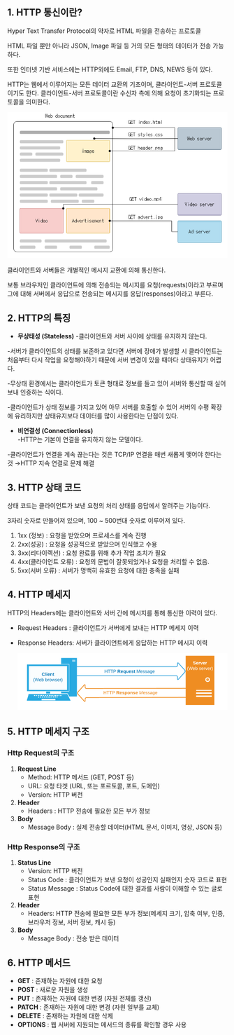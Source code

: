 ## **1. HTTP 통신이란?**

Hyper Text Transfer Protocol의 약자로 HTML 파일을 전송하는 프로토콜

HTML 파일 뿐만 아니라 JSON, Image 파일 등 거의 모든 형태의 데이터가 전송 가능하다.

또한 인터넷 기반 서비스에는 HTTP외에도 Email, FTP, DNS, NEWS 등이 있다.

HTTP는 웹에서 이루어지는 모든 데이터 교환의 기초이며, 클라이언트-서버 프로토콜이기도  한다. 클라이언트-서버 프로토콜이란 수신자 측에 의해 요청이 초기화되는 프로토콜을 의미한다.

![image.png](./image.png)

클라이언트와 서버들은 개별적인 메시지 교환에 의해 통신한다. 

보통 브라우저인 클라이언트에 의해 전송되는 메시지를 요청(requests)이라고 부르며 그에 대해 서버에서 응답으로 전송되는 메시지를 응답(responses)이라고 부른다.

## 2. HTTP의 특징

- **무상태성 (Stateless)**
-클라이언트와 서버 사이에 상태를 유지하지 않는다.

-서버가 클라이언트의 상태를 보존하고 있다면 서버에 장애가 발생할 시 클라이언트는 처음부터 다시 작업을 요청해야하기 때문에 서버 변경이 있을 때마다 상태유지가 어렵다.

-무상태 환경에서는 클라이언트가 토큰 형태로 정보를 들고 있어 서버와 통신할 때 실어 보내 인증하는 식이다.

-클라이언트가 상태 정보를 가지고 있어 아무 서버를 호출할 수 있어 서버의 수평 확장에 유리하지만 상태유지보다 데이터를 많이 사용한다는 단점이 있다.
- **비연결성 (Connectionless)**  
-HTTP는 기본이 연결을 유지하지 않는 모델이다.

-클라이언트가 연결을 계속 끊는다는 것은 TCP/IP 연결을 매번 새롭게 맺어야 한다는 것
  →HTTP 지속 연결로 문제 해결

## 3. HTTP 상태 코드

상태 코드는 클라이언트가 보낸 요청의 처리 상태를 응답에서 알려주는 기능이다.

3자리 숫자로 만들어져 있으며, 100 ~ 500번대 숫자로 이루어져 있다.

1. 1xx (정보) : 요청을 받았으며 프로세스를 계속 진행
2. 2xx(성공) : 요청을 성공적으로 받았으며 인식했고 수용
3. 3xx(리다이렉션) : 요청 완료를 위해 추가 작업 조치가 필요
4. 4xx(클라이언트 오류) : 요청의 문법이 잘못되었거나 요청을 처리할 수 없음.
5. 5xx(서버 오류) : 서버가 명백히 유효한 요청에 대한 충족을 실패

## 4. HTTP 메세지

HTTP의 Headers에는 클라이언트와 서버 간에 메시지를 통해 통신한 이력이 있다.

- Request Headers : 클라이언트가 서버에게 보내는 HTTP 메세지 이력
- Response Headers: 서버가 클라이언트에게 응답하는 HTTP 메시지 이력
    
    ![image.png](./img1.daumcdn.png)
    

## 5. HTTP 메세지 구조

### **Http Request의 구조**

1. **Request Line**
    - Method: HTTP 메서드 (GET, POST 등)
    - URL: 요청 타겟 (URL, 또는 포르토콜, 포트, 도메인)
    - Version: HTTP 버전
2. **Header**
    - Headers : HTTP 전송에 필요한 모든 부가 정보
3. **Body**
    - Message Body : 실제 전송할 데이터(HTML 문서, 이미지, 영상, JSON 등)

### **Http Response의 구조**

1. **Status Line**
    - Version: HTTP 버전
    - Status Code : 클라이언트가 보낸 요청이 성공인지 실패인지 숫자 코드로 표현
    - Status Message : Status Code에 대한 결과를 사람이 이해할 수 있는 글로 표현
2. **Header**
    - Headers: HTTP 전송에 필요한 모든 부가 정보(메세지 크기, 압축 여부, 인증, 브라우저 정보, 서버 정보, 캐시 등)
3. **Body**
    - Message Body : 전송 받은 데이터

## 6. HTTP 메서드

- **GET** : 존재하는 자원에 대한 요청
- **POST** : 새로운 자원을 생성
- **PUT** : 존재하는 자원에 대한 변경 (자원 전체를 갱신)
- **PATCH** : 존재하는 자원에 대한 변경 (자원 일부를 교체)
- **DELETE** : 존재하는 자원에 대한 삭제
- **OPTIONS** : 웹 서버에 지원되는 메서드의 종류를 확인할 경우 사용
